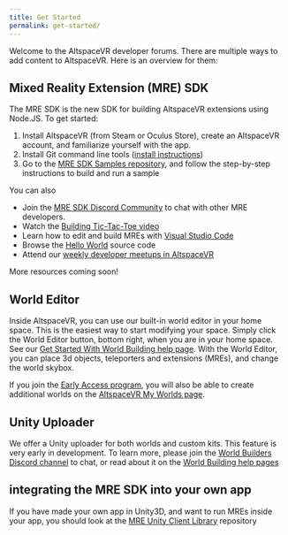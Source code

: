 ```yaml
---
title: Get Started
permalink: get-started/
---
```


Welcome to the AltspaceVR developer forums. There are multiple ways to add content to AltspaceVR. Here is an overview for them:

## Mixed Reality Extension (MRE) SDK 
The MRE SDK is the new SDK for building AltspaceVR extensions using Node.JS. To get started:
1.	Install AltspaceVR (from Steam or Oculus Store), create an AltspaceVR account, and familiarize yourself with the app.
2.	Install Git command line tools ([install instructions](https://git-scm.com/book/en/v2/Getting-Started-Installing-Git))
3.	Go to the [MRE SDK Samples repository](https://github.com/Microsoft/mixed-reality-extension-sdk-samples), and follow the step-by-step instructions to build and run a sample

You can also
* Join the [MRE SDK Discord Community](https://discord.gg/xyBcQec) to chat with other MRE developers.
* Watch the [Building Tic-Tac-Toe video](https://www.youtube.com/watch?v=DQHrdK9JSXI)
* Learn how to edit and build MREs with [Visual Studio Code](https://github.com/Microsoft/mixed-reality-extension-sdk#using-visual-studio-code)
* Browse the [Hello World](https://github.com/Microsoft/mixed-reality-extension-sdk-samples/tree/master/samples/hello-world) source code
* Attend our [weekly developer meetups in AltspaceVR](https://account.altvr.com/channels/sdk)

More resources coming soon!

## World Editor
Inside AltspaceVR, you can use our built-in world editor in your home space. This is the easiest way to start modifying your space. Simply click the World Editor button, bottom right, when you are in your home space. See our [Get Started With World Building help page](https://help.altvr.com/hc/en-us/articles/360015271113-How-do-I-get-started-world-building-). With the World Editor, you can place 3d objects, teleporters and extensions (MREs), and change the world skybox.

If you join the [Early Access program](https://help.altvr.com/hc/en-us/articles/360015270793-What-is-the-Early-Access-Program-), you will also be able to create additional worlds on the [AltspaceVR My Worlds page](https://account.altvr.com/worlds/my).

## Unity Uploader
We offer a Unity uploader for both worlds and custom kits. This feature is very early in development. To learn more, please join the [World Builders Discord channel](https://discord.gg/Kp59Frb) to chat, or read about it on the [World Building help pages](https://help.altvr.com/hc/en-us/sections/360002939973-World-Building)

## integrating the MRE SDK into your own app
If you have made your own app in Unity3D, and want to run MREs inside your app, you should look at the [MRE Unity Client Library](https://github.com/Microsoft/mixed-reality-extension-unity) repository
